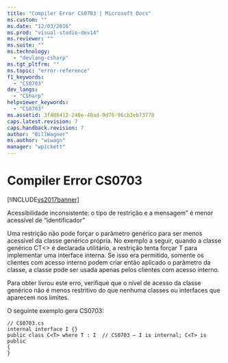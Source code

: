 ```yaml
---
title: "Compiler Error CS0703 | Microsoft Docs"
ms.custom: ""
ms.date: "12/03/2016"
ms.prod: "visual-studio-dev14"
ms.reviewer: ""
ms.suite: ""
ms.technology: 
  - "devlang-csharp"
ms.tgt_pltfrm: ""
ms.topic: "error-reference"
f1_keywords: 
  - "CS0703"
dev_langs: 
  - "CSharp"
helpviewer_keywords: 
  - "CS0703"
ms.assetid: 3f488412-248e-40ad-9d76-96cb3eb73778
caps.latest.revision: 7
caps.handback.revision: 7
author: "BillWagner"
ms.author: "wiwagn"
manager: "wpickett"
---
```

# Compiler Error CS0703
[!INCLUDE[vs2017banner](../../../csharp/includes/vs2017banner.md)]

Acessibilidade inconsistente: o tipo de restrição e a mensagem” é menor acessível de “identificador”  
  
 Uma restrição não pode forçar o parâmetro genérico para ser menos acessível da classe genérico própria.  No exemplo a seguir, quando a classe genérico CT\<\> é declarada utilitário, a restrição tenta forçar T para implementar uma interface interna.  Se isso era permitido, somente os clientes com acesso interno podem criar então aplicado o parâmetro da classe, a classe pode ser usada apenas pelos clientes com acesso interno.  
  
 Para obter livrou este erro, verifique que o nível de acesso da classe genérico não é menos restritivo do que nenhuma classes ou interfaces que aparecem nos limites.  
  
 O seguinte exemplo gera CS0703:  
  
```  
// CS0703.cs  
internal interface I {}  
public class C<T> where T : I  // CS0703 – I is internal; C<T> is public  
{  
}  
```